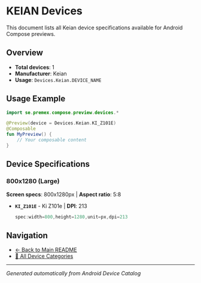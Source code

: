 # KEIAN Devices

This document lists all Keian device specifications available for Android Compose previews.

## Overview

- **Total devices**: 1
- **Manufacturer**: Keian
- **Usage**: `Devices.Keian.DEVICE_NAME`

## Usage Example

```kotlin
import se.premex.compose.preview.devices.*

@Preview(device = Devices.Keian.KI_Z101E)
@Composable
fun MyPreview() {
    // Your composable content
}
```

## Device Specifications

### 800x1280 (Large)

**Screen specs**: 800x1280px | **Aspect ratio**: 5:8

- **`KI_Z101E`** - Ki Z101e | **DPI**: 213
  ```kotlin
  spec:width=800,height=1280,unit=px,dpi=213
  ```

## Navigation

- [← Back to Main README](../../README.md)
- [📱 All Device Categories](../README.md)

---
*Generated automatically from Android Device Catalog*

